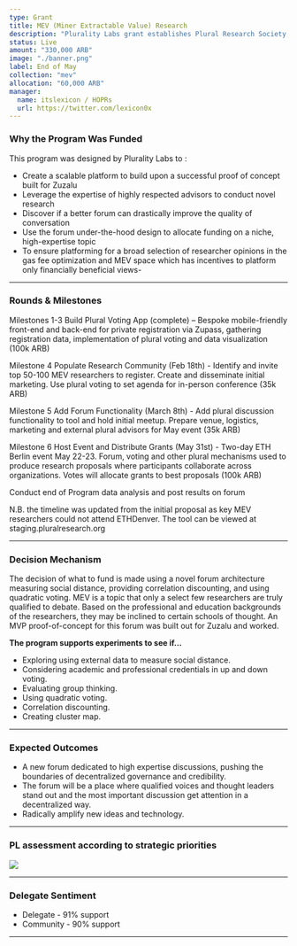 ```yaml
---
type: Grant
title: MEV (Miner Extractable Value) Research
description: "Plurality Labs grant establishes Plural Research Society, forum, and voting tools, enabling MEV researchers to allocate 100k ARB."
status: Live
amount: "330,000 ARB"
image: "./banner.png"
label: End of May
collection: "mev"
allocation: "60,000 ARB"
manager:
  name: itslexicon / HOPRs
  url: https://twitter.com/lexicon0x
---
```


### Why the Program Was Funded

This program was designed by Plurality Labs to :

- Create a scalable platform to build upon a successful proof of concept built for Zuzalu
- Leverage the expertise of highly respected advisors to conduct novel research
- Discover if a better forum can drastically improve the quality of conversation
- Use the forum under-the-hood design to allocate funding on a niche, high-expertise topic
- To ensure platforming for a broad selection of researcher opinions in the gas fee optimization and MEV space which has incentives to platform only financially beneficial views-

---

### Rounds & Milestones

Milestones 1-3 Build Plural Voting App (complete) – Bespoke mobile-friendly front-end and back-end for private registration via Zupass, gathering registration data, implementation of plural voting and data visualization (100k ARB)

Milestone 4 Populate Research Community (Feb 18th) - Identify and invite top 50-100 MEV researchers to register. Create and disseminate initial marketing. Use plural voting to set agenda for in-person conference (35k ARB)

Milestone 5 Add Forum Functionality (March 8th) - Add plural discussion functionality to tool and hold initial meetup. Prepare venue, logistics, marketing and external plural advisors for May event (35k ARB)

Milestone 6 Host Event and Distribute Grants (May 31st) - Two-day ETH Berlin event May 22-23. Forum, voting and other plural mechanisms used to produce research proposals where participants collaborate across organizations. Votes will allocate grants to best proposals (100k ARB)

Conduct end of Program data analysis and post results on forum

N.B. the timeline was updated from the initial proposal as key MEV researchers could not attend ETHDenver. The tool can be viewed at staging.pluralresearch.org

---

### Decision Mechanism

The decision of what to fund is made using a novel forum architecture measuring social distance, providing correlation discounting, and using quadratic voting.
MEV is a topic that only a select few researchers are truly qualified to debate. Based on the professional and education backgrounds of the researchers, they may be inclined to certain schools of thought. An MVP proof-of-concept for this forum was built out for Zuzalu and worked.

**The program supports experiments to see if…**

- Exploring using external data to measure social distance.
- Considering academic and professional credentials in up and down voting.
- Evaluating group thinking.
- Using quadratic voting.
- Correlation discounting.
- Creating cluster map.

---

### Expected Outcomes

- A new forum dedicated to high expertise discussions, pushing the boundaries of decentralized governance and credibility.
- The forum will be a place where qualified voices and thought leaders stand out and the most important discussion get attention in a decentralized way.
- Radically amplify new ideas and technology.

---

### PL assessment according to strategic priorities

<div class="lg:w-1/2">

![](/images/graph.png)

</div>

---

### Delegate Sentiment

- Delegate - 91% support
- Community - 90% support

---
